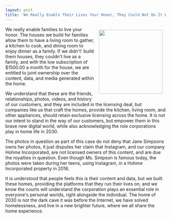 ```yaml
---
layout: post
title: 'We Really Enable Their Lives Your Honor, They Could Not Do It Without Us'
---
```

<p><img style="padding: 10px;" src="https://s3.amazonaws.com/kinlane-productions/bw-icons/bw-home-icon.jpeg" alt="" width="200" align="right" /></p>
<p>We really enable families to live your honor. The houses we build for families allow them to have a living room to gather, a kitchen to cook, and dining room to enjoy dinner as a family. If we didn't' build them houses, they couldn't live as a family, and with the low subscription of $1500.00 a month for the house, we are entitled to joint ownership over the content, data, and media generated within the home.</p>
<p>We understand that these are the friends, relationships, photos, videos, and history of our customers, and they are included in the licensing deal, but companies like us that craft the homes, provide the kitchen, living room, and other appliances, should retain exclusive licensing across the home. It is not our intent to stand in the way of our customers, but empower them in this brave new digital world, while also acknowledging the role corporations play in home life in 2030.</p>
<p>The photos in question as part of this case do not deny that Jane Simpsons owns her photos, it just disputes her claim that Instagram, and our company Hohme Incorporated, are not licensed owners of this content, and are due the royalties in question. Even though Ms. Simpson is famous today, the photos were taken during her teens, using Instagram, in a Hohme Incorporated property in 2016.&nbsp;</p>
<p>It is understood that people feels this is their content and data, but we built these homes, providing the platforms that they run their lives on, and we know the courts will understand the corporation plays an essential role in everyone's personal worlds, right alongside the individual. The home of 2030 is not the dark cave it was before the Internet, we have solved homelessness, and live in a new brighter future, where we all share the home experience.</p>